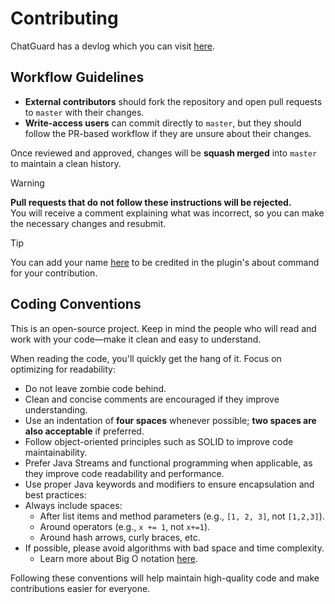 # Contributing
ChatGuard has a devlog which you can visit [here](https://github.com/users/AleksandarHaralanov/projects/1).

## Workflow Guidelines
- **External contributors** should fork the repository and open pull requests to `master` with their changes.
- **Write-access users** can commit directly to `master`, but they should follow the PR-based workflow if they are unsure about their changes.

Once reviewed and approved, changes will be **squash merged** into `master` to maintain a clean history.

> [!WARNING]
> **Pull requests that do not follow these instructions will be rejected.**<br/>
> You will receive a comment explaining what was incorrect, so you can make the necessary changes and resubmit.

> [!TIP]
> You can add your name [here](https://github.com/AleksandarHaralanov/ChatGuard/blob/9a735f1fc0bdb94325f27b3798c31214bd7f77fc/src/main/java/io/github/aleksandarharalanov/chatguard/command/subcommand/AboutCommand.java#L22) to be credited in the plugin's about command for your contribution.

## Coding Conventions
This is an open-source project. Keep in mind the people who will read and work with your code—make it clean and easy to understand.

When reading the code, you'll quickly get the hang of it. Focus on optimizing for readability:

- Do not leave zombie code behind.
- Clean and concise comments are encouraged if they improve understanding.
- Use an indentation of **four spaces** whenever possible; **two spaces are also acceptable** if preferred.
- Follow object-oriented principles such as SOLID to improve code maintainability.
- Prefer Java Streams and functional programming when applicable, as they improve code readability and performance.
- Use proper Java keywords and modifiers to ensure encapsulation and best practices:
- Always include spaces:
  - After list items and method parameters (e.g., `[1, 2, 3]`, not `[1,2,3]`).
  - Around operators (e.g., `x += 1`, not `x+=1`).
  - Around hash arrows, curly braces, etc.
- If possible, please avoid algorithms with bad space and time complexity.
  - Learn more about Big O notation [here](https://en.wikipedia.org/wiki/Big_O_notation).

Following these conventions will help maintain high-quality code and make contributions easier for everyone.  
